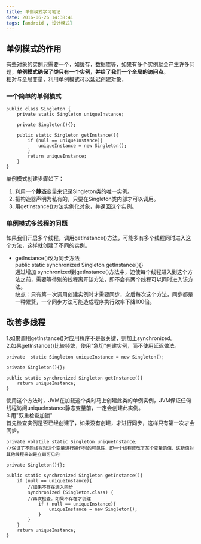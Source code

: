 ```yaml
---
title: 单例模式学习笔记
date: 2016-06-26 14:38:41
tags: [android , 设计模式]
---
```


## 单例模式的作用

 有些对象的实例只需要一个，如缓存，数据库等，如果有多个实例就会产生许多问题，**单例模式确保了类只有一个实例，并给了我们一个全局的访问点**。  
相对与全局变量，利用单例模式可以延迟创建对象，

### 一个简单的单例模式    

    public class Singleton {
        private static Singleton uniqueInstance;
        
        private Singleton(){};
        
        public static Singleton getInstance(){
            if (null == uniqueInstance){
                uniqueInstance = new Singleton();
            }
            return uniqueInstance;
        }
    }
单例模式创建步骤如下：  
1. 利用一个**静态**变量来记录Singleton类的唯一实例。  
2. 把构造器声明为私有的，只要在Singleton类内部才可以调用。
3. 用getInstance()方法实例化对象，并返回这个实例。

### 单例模式多线程的问题

如果我们开启多个线程，调用getInstance()方法，可能多有多个线程同时进入这个方法，这样就创建了不同的实例。

- getInstance()改为同步方法  
public static synchronized Singleton getInstance(){}  
通过增加 synchronized到getInstance()方法中，迫使每个线程进入到这个方法之前，需要等待别的线程离开该方法，即不会有两个线程可以同时进入该方法。  
缺点：只有第一次调用创建实例时才需要同步，之后每次这个方法，同步都是一种累赘，一个同步方法可能造成程序执行效率下降100倍。  
##   改善多线程 ##
1.如果调用getInstance()对应用程序不是很关键，则加上synchronized。  
2.如果getInstance()比较频繁，使用"急切"创建实例，而不使用延迟做法。  


    private  static Singleton uniqueInstance = new Singleton();
    
    private Singleton(){};
    
    public static synchronized Singleton getInstance(){
        return uniqueInstance;
    }
使用这个方法时，JVM在加载这个类时马上创建此类的单例实例，JVM保证任何线程访问uniqueInstance静态变量前，一定会创建此实例。  
3.用"双重检查加锁"  
首先检查实例是否已经创建了，如果没有创建，才进行同步，这样只有第一次才会同步。

    private volatile static Singleton uniqueInstance;
    //保证了不同线程对这个变量进行操作时的可见性，即一个线程修改了某个变量的值，这新值对其他线程来说是立即可见的
    
    private Singleton(){};
    
    public static synchronized Singleton getInstance(){
        if (null == uniqueInstance){
            //如果不存在进入同步
            synchronized (Singleton.class) {
            //再次检查，如果不存在才创建
                if ( null == uniqueInstance){
                    uniqueInstance = new Singleton();
                }
            }
        }
        return uniqueInstance;
    }